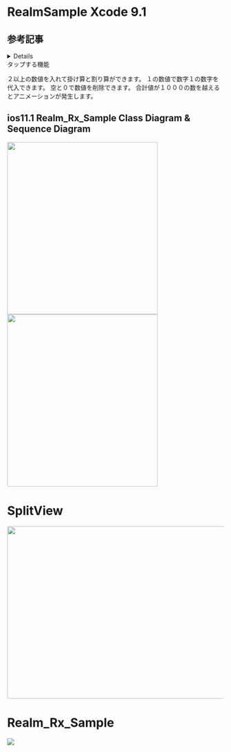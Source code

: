 # RealmSample Xcode 9.1


## 参考記事
<details>
http://qiita.com/daisukenagata/items/46bde08c8d5b384157b1
http://qiita.com/daisukenagata/items/b4ae43700bec50a7bdd3
http://qiita.com/daisukenagata/items/bfbbbad90d2cfcf06464
http://qiita.com/daisukenagata/items/7175b11a16de7d19dddb
http://qiita.com/daisukenagata/items/361925cff942359c5af3
http://qiita.com/daisukenagata/items/f4cf06457b17053dbd7f
</details>
タップする機能


２以上の数値を入れて掛け算と割り算ができます。
１の数値で数字１の数字を代入できます。
空と０で数値を削除できます。
合計値が１０００の数を越えるとアニメーションが発生します。

## ios11.1 Realm_Rx_Sample Class Diagram & Sequence Diagram
<img src="https://github.com/daisukenagata/RealmSample/blob/master/RealmSample/design/ClassDesin.png?raw=true" width="350px" height="400px"><img src="https://github.com/daisukenagata/RealmSample/blob/master/RealmSample/design/Sequence%20Diagram.png" width="350px" height="400px">


# SplitView

<img src="https://github.com/daisukenagata/Realm_Rx_Sample/blob/master/Split.png?raw=true" width="600px" height="400px">


# Realm_Rx_Sample

![](https://media.githubusercontent.com/media/daisukenagata/Realm_Rx_Sample/master/RealmSample/design/movie.gif)
